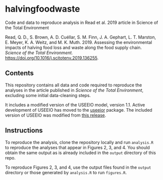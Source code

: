 # halvingfoodwaste
Code and data to reproduce analysis in Read et al. 2019 article in Science of the Total Environment

Read, Q. D., S. Brown, A. D. Cuéllar, S. M. Finn, J. A. Gephart, L. T. Marston, E. Meyer, K. A. Weitz, and M. K. Muth. 2019. Assessing the environmental impacts of halving food loss and waste along the food supply chain. *Science of the Total Environment.* https://doi.org/10.1016/j.scitotenv.2019.136255.

## Contents

This repository contains all data and code required to reproduce the analyses in the article published in *Science of the Total Environment*, excluding some initial data-cleaning steps.

It includes a modified version of the USEEIO model, version 1.1. Active development of USEEIO has moved to the [useeior](https://github.com/USEPA/useeior/) package. The included version of USEEIO was modified from [this release](https://github.com/USEPA/USEEIO/releases/tag/v0.2-alpha).

## Instructions

To reproduce the analysis, clone the repository locally and run `analysis.R` to reproduce the analyses that appear in Figures 2, 3, and 4. You should obtain the same output as is already included in the `output` directory of this repo.

To reproduce Figures 2, 3, and 4, use the output files found in the `output` directory or those generated by `analysis.R` to run `figures.R`.
